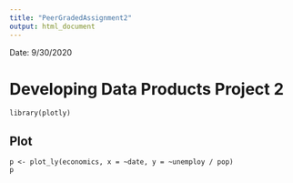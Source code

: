 ```yaml
---
title: "PeerGradedAssignment2"
output: html_document
---
```


Date: 9/30/2020



# Developing Data Products Project 2


```{r }
library(plotly)
```

## Plot

```{r}
p <- plot_ly(economics, x = ~date, y = ~unemploy / pop)
p
```
